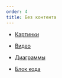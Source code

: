 ```yaml
---
order: 4
title: Без контента
---
```


-  [Картинки](./../../../../../upcoming-release/wysiwyg/concept/blocks/no-content/new_article_0.md)

-  [Видео](./../../../../../upcoming-release/wysiwyg/concept/blocks/no-content/new_article_1.md)

-  [Диаграммы](./../../../../../upcoming-release/wysiwyg/concept/blocks/no-content/new_article_2.md)

-  [Блок кода](./../../../../../upcoming-release/wysiwyg/concept/blocks/no-content/new_article_3.md)